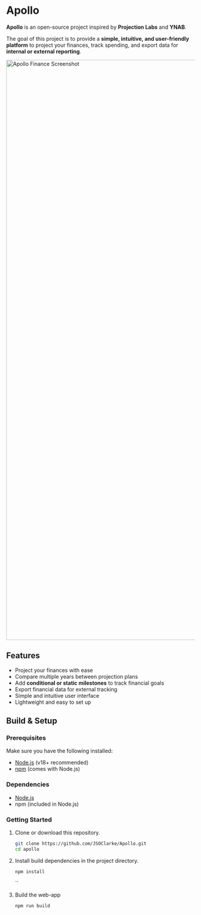 # Apollo

**Apollo** is an open-source project inspired by **Projection Labs** and **YNAB**.

The goal of this project is to provide a **simple, intuitive, and user-friendly platform** to project your finances, track spending, and export data for **internal or external reporting**.

<img width="2869" height="1547" alt="Apollo Finance Screenshot" src="https://github.com/user-attachments/assets/e31b4cd5-542c-4c54-a735-b2fec9512185" />

## Features

- Project your finances with ease
- Compare multiple years between projection plans
- Add **conditional or static milestones** to track financial goals
- Export financial data for external tracking
- Simple and intuitive user interface
- Lightweight and easy to set up

## Build & Setup

### Prerequisites

Make sure you have the following installed:

- [Node.js](https://nodejs.org/) (v18+ recommended)
- [npm](https://www.npmjs.com/) (comes with Node.js)

### Dependencies

- [Node.js](https://nodejs.org/en/download)
- npm (included in Node.js)

### Getting Started

1. Clone or download this repository.

   ```sh
   git clone https://github.com/JSOClarke/Apollo.git
   cd apollo
   ```

2. Install build dependencies in the project directory.

   ```sh
   npm install
   ```

   ``

3. Build the web-app

   ```sh
   npm run build
   ```
